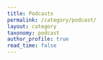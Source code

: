 ```yaml
---
title: Podcasts
permalink: /category/podcast/
layout: category
taxonomy: podcast
author_profile: true
read_time: false
---
```

